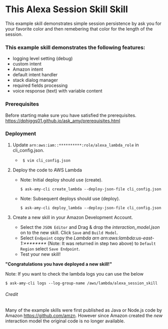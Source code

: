 # This Alexa Session Skill Skill
This example skill demonstrates simple session persistence by ask you
for your favorite color and then remebering that color for the length
of the session.

### This example skill demonstrates the following features:
* logging level setting (debug)
* custom intent
* Amazon intent
* default intent handler
* stack dialog manager
* required fields processing
* voice response (text) with variable content


### Prerequisites
Before starting make sure you have satisfied the prerequisites.
https://dphiggs01.github.io/ask_amy/prerequisites.html

### Deployment

1. Update ``arn:aws:iam::**********:role/alexa_lambda_role`` in cli_config.json.
    *  ~~~
        $ vim cli_config.json
        ~~~
2. Deploy the code to AWS Lambda
    * Note: Initial deploy should use (create).
        ~~~
        $ ask-amy-cli create_lambda --deploy-json-file cli_config.json
      ~~~
    * Note: Subsequent deploys should use (deploy).
        ~~~
        $ ask-amy-cli deploy_lambda --deploy-json-file cli_config.json
        ~~~


3. Create a new skill in your Amazon Development Account.
    * Select the `JSON Editor` and Drag & drop the _interaction_model.json_ on to the new skill.
    Click `Save` and `Build Model`.
    * Select `Endpoint` copy the _Lambda arn_  _arn:aws:lambda:us-east-1:********_
    (Note: It was returned in step two above) to `Default Region` select `Save Endpoint`.
    * Test your new skill!

**"Congratulations you have deployed a new skill!"**

Note: If you want to check the lambda logs you can use the below
~~~
$ ask-amy-cli logs --log-group-name /aws/lambda/alexa_session_skill
~~~

###### Credit
Many of the example skills were first published as Java or Node.js code
by Amazon https://github.com/amzn. However since Amazon created the _new_
interaction model the original code is no longer available.